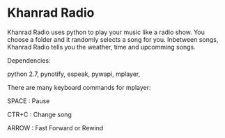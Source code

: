 # Khanrad Radio

Khanrad Radio uses python to play your music like a radio show. 
You choose a folder and it randomly selects a song for you. Inbetween songs, Khanrad Radio tells you the weather, time and upcomming songs.

Dependencies:

python 2.7,
pynotify,
espeak,
pywapi,
mplayer, 

There are many keyboard commands for mplayer:

SPACE : Pause

CTR+C : Change song

ARROW : Fast Forward or Rewind
